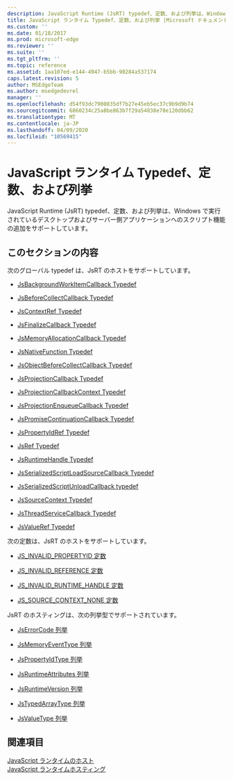 ```yaml
---
description: JavaScript Runtime (JsRT) typedef、定数、および列挙は、Windows で実行されているデスクトップおよびサーバー側アプリケーションへのスクリプト機能の追加をサポートしています。
title: JavaScript ランタイム Typedef、定数、および列挙 |Microsoft ドキュメント
ms.custom: ''
ms.date: 01/18/2017
ms.prod: microsoft-edge
ms.reviewer: ''
ms.suite: ''
ms.tgt_pltfrm: ''
ms.topic: reference
ms.assetid: 1aa107ed-e144-4947-b5bb-90284a537174
caps.latest.revision: 5
author: MSEdgeTeam
ms.author: msedgedevrel
manager: ''
ms.openlocfilehash: d54f93dc7900835df7b27e45eb5ec37c9b9d9b74
ms.sourcegitcommit: 6860234c25a8be863b7f29a54838e78e120dbb62
ms.translationtype: MT
ms.contentlocale: ja-JP
ms.lasthandoff: 04/09/2020
ms.locfileid: "10569415"
---
```

# JavaScript ランタイム Typedef、定数、および列挙
JavaScript Runtime (JsRT) typedef、定数、および列挙は、Windows で実行されているデスクトップおよびサーバー側アプリケーションへのスクリプト機能の追加をサポートしています。  
  
## このセクションの内容  
 次のグローバル typedef は、JsRT のホストをサポートしています。  
  
-   [JsBackgroundWorkItemCallback Typedef](../chakra-hosting/jsbackgroundworkitemcallback-typedef.md)  
  
-   [JsBeforeCollectCallback Typedef](../chakra-hosting/jsbeforecollectcallback-typedef.md)  
  
-   [JsContextRef Typedef](../chakra-hosting/jscontextref-typedef.md)  
  
-   [JsFinalizeCallback Typedef](../chakra-hosting/jsfinalizecallback-typedef.md)  
  
-   [JsMemoryAllocationCallback Typedef](../chakra-hosting/jsmemoryallocationcallback-typedef.md)  
  
-   [JsNativeFunction Typedef](../chakra-hosting/jsnativefunction-typedef.md)  
  
-   [JsObjectBeforeCollectCallback Typedef](../chakra-hosting/jsobjectbeforecollectcallback-typedef.md)  
  
-   [JsProjectionCallback Typedef](../chakra-hosting/jsprojectioncallback-typedef.md)  
  
-   [JsProjectionCallbackContext Typedef](../chakra-hosting/jsprojectioncallbackcontext-typedef.md)  
  
-   [JsProjectionEnqueueCallback Typedef](../chakra-hosting/jsprojectionenqueuecallback-typedef.md)  
  
-   [JsPromiseContinuationCallback Typedef](../chakra-hosting/jspromisecontinuationcallback-typedef.md)  
  
-   [JsPropertyIdRef Typedef](../chakra-hosting/jspropertyidref-typedef.md)  
  
-   [JsRef Typedef](../chakra-hosting/jsref-typedef.md)  
  
-   [JsRuntimeHandle Typedef](../chakra-hosting/jsruntimehandle-typedef.md)  
  
-   [JsSerializedScriptLoadSourceCallback Typedef](../chakra-hosting/jsserializedscriptloadsourcecallback-typedef.md)  
  
-   [JsSerializedScriptUnloadCallback typedef](../chakra-hosting/jsserializedscriptunloadcallback-typedef.md)  
  
-   [JsSourceContext Typedef](../chakra-hosting/jssourcecontext-typedef.md)  
  
-   [JsThreadServiceCallback Typedef](../chakra-hosting/jsthreadservicecallback-typedef.md)  
  
-   [JsValueRef Typedef](../chakra-hosting/jsvalueref-typedef.md)  
  
 次の定数は、JsRT のホストをサポートしています。  
  
-   [JS_INVALID_PROPERTYID 定数](../chakra-hosting/js-invalid-propertyid-constant.md)  
  
-   [JS_INVALID_REFERENCE 定数](../chakra-hosting/js-invalid-reference-constant.md)  
  
-   [JS_INVALID_RUNTIME_HANDLE 定数](../chakra-hosting/js-invalid-runtime-handle-constant.md)  
  
-   [JS_SOURCE_CONTEXT_NONE 定数](../chakra-hosting/js-source-context-none-constant.md)  
  
 JsRT のホスティングは、次の列挙型でサポートされています。  
  
-   [JsErrorCode 列挙](../chakra-hosting/jserrorcode-enumeration.md)  
  
-   [JsMemoryEventType 列挙](../chakra-hosting/jsmemoryeventtype-enumeration.md)  
  
-   [JsPropertyIdType 列挙](../chakra-hosting/jspropertyidtype-enumeration.md)  
  
-   [JsRuntimeAttributes 列挙](../chakra-hosting/jsruntimeattributes-enumeration.md)  
  
-   [JsRuntimeVersion 列挙](../chakra-hosting/jsruntimeversion-enumeration.md)  
  
-   [JsTypedArrayType 列挙](../chakra-hosting/jstypedarraytype-enumeration.md)  
  
-   [JsValueType 列挙](../chakra-hosting/jsvaluetype-enumeration.md)  
  
## 関連項目  
 [JavaScript ランタイムのホスト](../chakra-hosting/hosting-the-javascript-runtime.md)   
 [JavaScript ランタイムホスティング](../javascript-runtime-hosting.md)